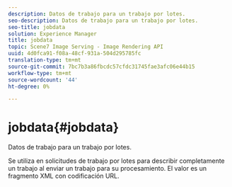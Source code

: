 ```yaml
---
description: Datos de trabajo para un trabajo por lotes.
seo-description: Datos de trabajo para un trabajo por lotes.
seo-title: jobdata
solution: Experience Manager
title: jobdata
topic: Scene7 Image Serving - Image Rendering API
uuid: 4d0fca91-f08a-48cf-931a-504d295785fc
translation-type: tm+mt
source-git-commit: 7bc7b3a86fbcdc57cfdc31745fae3afc06e44b15
workflow-type: tm+mt
source-wordcount: '44'
ht-degree: 0%

---
```



# jobdata{#jobdata}

Datos de trabajo para un trabajo por lotes.

Se utiliza en solicitudes de trabajo por lotes para describir completamente un trabajo al enviar un trabajo para su procesamiento. El valor es un fragmento XML con codificación URL.
